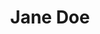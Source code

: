 ---
title: "Jane Doe"
name: "Jane Doe"
bio: "Jane Doe is a motorsports journalist with a passion for Formula 1. She is a strong advocate for women in STEM and motorsports."
image: "/images/jane-doe.svg"
---